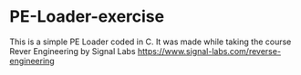 # PE-Loader-exercise
This is a simple PE Loader coded in C. It was made while taking the course Rever Engineering by Signal Labs https://www.signal-labs.com/reverse-engineering
